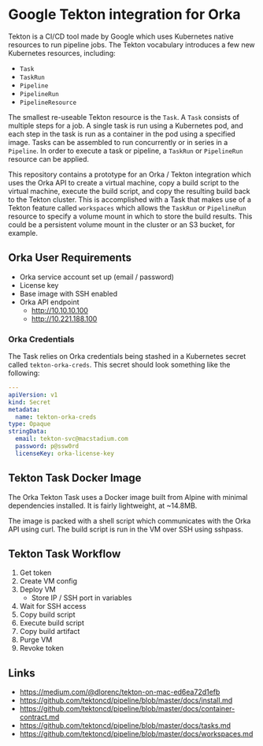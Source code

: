 # Google Tekton integration for Orka

Tekton is a CI/CD tool made by Google which uses Kubernetes native resources to run pipeline jobs. The Tekton vocabulary introduces a few new Kubernetes resources, including:

- `Task`
- `TaskRun`
- `Pipeline`
- `PipelineRun`
- `PipelineResource`

The smallest re-useable Tekton resource is the `Task`. A `Task` consists of multiple steps for a job. A single task is run using a Kubernetes pod, and each step in the task is run as a container in the pod using a specified image. Tasks can be assembled to run concurrently or in series in a `Pipeline`. In order to execute a task or pipeline, a `TaskRun` or `PipelineRun` resource can be applied.

This repository contains a prototype for an Orka / Tekton integration which uses the Orka API to create a virtual machine, copy a build script to the virtual machine, execute the build script, and copy the resulting build back to the Tekton cluster. This is accomplished with a Task that makes use of a Tekton feature called `workspaces` which allows the `TaskRun` or `PipelineRun` resource to specify a volume mount in which to store the build results. This could be a persistent volume mount in the cluster or an S3 bucket, for example.

## Orka User Requirements

- Orka service account set up (email / password)
- License key
- Base image with SSH enabled
- Orka API endpoint
  - http://10.10.10.100
  - http://10.221.188.100

### Orka Credentials

The Task relies on Orka credentials being stashed in a Kubernetes secret called `tekton-orka-creds`. This secret should look something like the following:

```yaml
---
apiVersion: v1
kind: Secret
metadata:
  name: tekton-orka-creds
type: Opaque
stringData:
  email: tekton-svc@macstadium.com
  password: p@ssw0rd
  licenseKey: orka-license-key
```

## Tekton Task Docker Image

The Orka Tekton Task uses a Docker image built from Alpine with minimal dependencies installed. It is fairly lightweight, at ~14.8MB.

The image is packed with a shell script which communicates with the Orka API using curl. The build script is run in the VM over SSH using sshpass.

## Tekton Task Workflow

1. Get token
1. Create VM config
1. Deploy VM
    - Store IP / SSH port in variables
1. Wait for SSH access
1. Copy build script
1. Execute build script
1. Copy build artifact
1. Purge VM
1. Revoke token

## Links

- https://medium.com/@dlorenc/tekton-on-mac-ed6ea72d1efb
- https://github.com/tektoncd/pipeline/blob/master/docs/install.md
- https://github.com/tektoncd/pipeline/blob/master/docs/container-contract.md
- https://github.com/tektoncd/pipeline/blob/master/docs/tasks.md
- https://github.com/tektoncd/pipeline/blob/master/docs/workspaces.md
